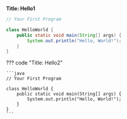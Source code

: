 **Title: Hello1**

```java
// Your First Program

class HelloWorld {
    public static void main(String[] args) {
        System.out.println("Hello, World!");
    }
}
```
??? code "Title: Hello2"

    ```java
    // Your First Program
    
    class HelloWorld {
        public static void main(String[] args) {
            System.out.println("Hello, World!");
        }
    }
    ```